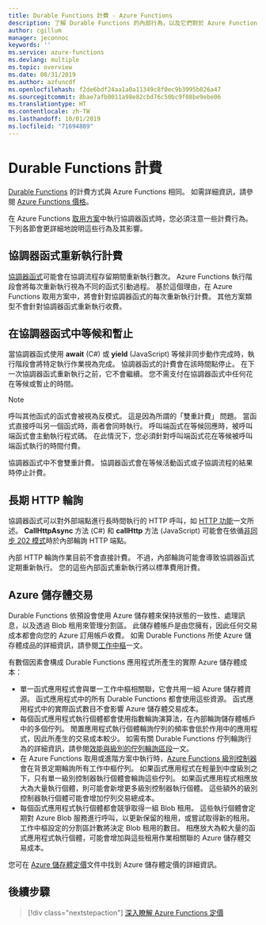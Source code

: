 ```yaml
---
title: Durable Functions 計費 - Azure Functions
description: 了解 Durable Functions 的內部行為，以及它們對於 Azure Functions 計費有何影響。
author: cgillum
manager: jeconnoc
keywords: ''
ms.service: azure-functions
ms.devlang: multiple
ms.topic: overview
ms.date: 08/31/2019
ms.author: azfuncdf
ms.openlocfilehash: f2de6bdf24aa1a0a11349c8f0ec9b3995b026a47
ms.sourcegitcommit: 8bae7afb0011a98e82cbd76c50bc9f08be9ebe06
ms.translationtype: HT
ms.contentlocale: zh-TW
ms.lasthandoff: 10/01/2019
ms.locfileid: "71694889"
---
```

# <a name="durable-functions-billing"></a>Durable Functions 計費

[Durable Functions](durable-functions-overview.md) 的計費方式與 Azure Functions 相同。 如需詳細資訊，請參閱 [Azure Functions 價格](https://azure.microsoft.com/pricing/details/functions/)。

在 Azure Functions [取用方案](../functions-scale.md#consumption-plan)中執行協調器函式時，您必須注意一些計費行為。 下列各節會更詳細地說明這些行為及其影響。

## <a name="orchestrator-function-replay-billing"></a>協調器函式重新執行計費

[協調器函式](durable-functions-orchestrations.md)可能會在協調流程存留期間重新執行數次。 Azure Functions 執行階段會將每次重新執行視為不同的函式引動過程。 基於這個理由，在 Azure Functions 取用方案中，將會針對協調器函式的每次重新執行計費。 其他方案類型不會針對協調器函式重新執行收費。

## <a name="awaiting-and-yielding-in-orchestrator-functions"></a>在協調器函式中等候和暫止

當協調器函式使用 **await** (C#) 或 **yield** (JavaScript) 等候非同步動作完成時，執行階段會將特定執行作業視為完成。 協調器函式的計費會在該時間點停止。 在下一次協調器函式重新執行之前，它不會繼續。 您不需支付在協調器函式中任何花在等候或暫止的時間。

> [!NOTE]
> 呼叫其他函式的函式會被視為反模式。 這是因為所謂的「雙重計費」  問題。 當函式直接呼叫另一個函式時，兩者會同時執行。 呼叫端函式在等候回應時，被呼叫端函式會主動執行程式碼。 在此情況下，您必須針對呼叫端函式花在等候被呼叫端函式執行的時間付費。
>
> 協調器函式中不會雙重計費。 協調器函式會在等候活動函式或子協調流程的結果時停止計費。

## <a name="durable-http-polling"></a>長期 HTTP 輪詢

協調器函式可以對外部端點進行長時間執行的 HTTP 呼叫，如 [HTTP 功能](durable-functions-http-features.md)一文所述。 **CallHttpAsync** 方法 (C#) 和 **callHttp** 方法 (JavaScript) 可能會在依循[非同步 202 模式](durable-functions-http-features.md#http-202-handling)時於內部輪詢 HTTP 端點。

內部 HTTP 輪詢作業目前不會直接計費。 不過，內部輪詢可能會導致協調器函式定期重新執行。 您的這些內部函式重新執行將以標準費用計費。

## <a name="azure-storage-transactions"></a>Azure 儲存體交易

Durable Functions 依預設會使用 Azure 儲存體來保持狀態的一致性、處理訊息，以及透過 Blob 租用來管理分割區。 此儲存體帳戶是由您擁有，因此任何交易成本都會向您的 Azure 訂用帳戶收費。 如需 Durable Functions 所使 Azure 儲存體成品的詳細資訊，請參閱[工作中樞](durable-functions-task-hubs.md)一文。

有數個因素會構成 Durable Functions 應用程式所產生的實際 Azure 儲存體成本：

* 單一函式應用程式會與單一工作中樞相關聯，它會共用一組 Azure 儲存體資源。 函式應用程式中的所有 Durable Functions 都會使用這些資源。 函式應用程式中的實際函式數目不會影響 Azure 儲存體交易成本。
* 每個函式應用程式執行個體都會使用指數輪詢演算法，在內部輪詢儲存體帳戶中的多個佇列。 閒置應用程式執行個體輪詢佇列的頻率會低於作用中的應用程式，因此所產生的交易成本較少。 如需有關 Durable Functions 佇列輪詢行為的詳細資訊，請參閱[效能與級別的佇列輪詢區段](durable-functions-perf-and-scale.md#queue-polling)一文。
* 在 Azure Functions 取用或進階方案中執行時，[Azure Functions 級別控制器](../functions-scale.md#how-the-consumption-and-premium-plans-work)會在背景定期輪詢所有工作中樞佇列。 如果函式應用程式在輕量到中度級別之下，只有單一級別控制器執行個體會輪詢這些佇列。 如果函式應用程式相應放大為大量執行個體，則可能會新增更多級別控制器執行個體。 這些額外的級別控制器執行個體可能會增加佇列交易總成本。
* 每個函式應用程式執行個體都會競爭取得一組 Blob 租用。 這些執行個體會定期對 Azure Blob 服務進行呼叫，以更新保留的租用，或嘗試取得新的租用。 工作中樞設定的分割區計數將決定 Blob 租用的數目。 相應放大為較大量的函式應用程式執行個體，可能會增加與這些租用作業相關聯的 Azure 儲存體交易成本。

您可在 [Azure 儲存體定價](https://azure.microsoft.com/pricing/details/storage/)文件中找到 Azure 儲存體定價的詳細資訊。 

## <a name="next-steps"></a>後續步驟

> [!div class="nextstepaction"]
> [深入瞭解 Azure Functions 定價](https://azure.microsoft.com/pricing/details/functions/)
